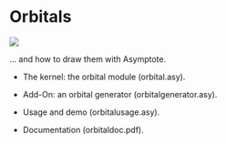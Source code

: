 Orbitals
========

<img src="http://www.luschny.de/math/swing/orbital/orb2.png" />


... and how to draw them with Asymptote. 


* The kernel: the orbital module (orbital.asy).

* Add-On: an orbital generator (orbitalgenerator.asy).

* Usage and demo (orbitalusage.asy).

* Documentation (orbitaldoc.pdf).
